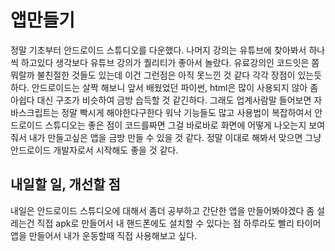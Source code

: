 # 앱만들기

정말 기초부터 안드로이드 스튜디오를 다운했다. 나머지 강의는 유튜브에 찾아봐서 하나씩 하고있다 생각보다 유튜브 강의가 퀄리티가 좋아서 놀랐다.
유료강의인 코드잇은 쫌 뭐랄까 불친절한 것들도 있는데 이건 그런점은 아직 못느낀 것 같다 각각 장점이 있는듯 하다. 안드로이드는 살짝 해보니 
앞서 배웠었던 파이썬, html은 많이 사용되지 않아 좀 아쉽다 대신 구조가 비슷하여 금방 습득할 것 같긴하다. 그래도 업계사람말 들어보면 자바스크립트는 정말 빡시게 해야한다구한다 워낙 기능들도 많고 사용법이 복잡하여서 안드로이드 스튜디오는 좋은 점이 코드를짜면 그걸 바로바로 화면에 어떻게 나오는지 보여줘서 내가 만들고싶은 앱을 금방 만들 수 있을 것 같다. 정말 이대로 해봐서 맞으면 그냥 안드로이드 개발자로서 시작해도 좋을 것 같다.

## 내일할 일, 개선할 점

내일은 안드로이드 스튜디오에 대해서 좀더 공부하고 간단한 앱을 만들어봐야겠다 좀 설레는건 직접 apk로 만들어서 내 핸드폰에도 설치할 수 있다는 점
하루라도 빨리 타이머 앱을 만들어서 내가 운동할때 직접 사용해보고 싶다.